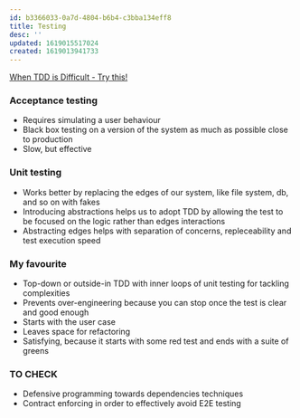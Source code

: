 ```yaml
---
id: b3366033-0a7d-4804-b6b4-c3bba134eff8
title: Testing
desc: ''
updated: 1619015517024
created: 1619013941733
---
```


[When TDD is Difficult - Try this!](https://www.youtube.com/watch?v=ESHn53myB88)


### Acceptance testing
- Requires simulating a user behaviour
- Black box testing on a version of the system as much as possible close to production
- Slow, but effective

### Unit testing
- Works better by replacing the edges of our system, like file system, db, and so on with fakes
- Introducing abstractions helps us to adopt TDD by allowing the test to be focused on the logic rather than edges interactions
- Abstracting edges helps with separation of concerns, repleceability and test execution speed

### My favourite
- Top-down or outside-in TDD with inner loops of unit testing for tackling complexities
- Prevents over-engineering because you can stop once the test is clear and good enough
- Starts with the user case
- Leaves space for refactoring
- Satisfying, because it starts with some red test and ends with a suite of greens

### TO CHECK
- Defensive programming towards dependencies techniques
- Contract enforcing in order to effectively avoid E2E testing